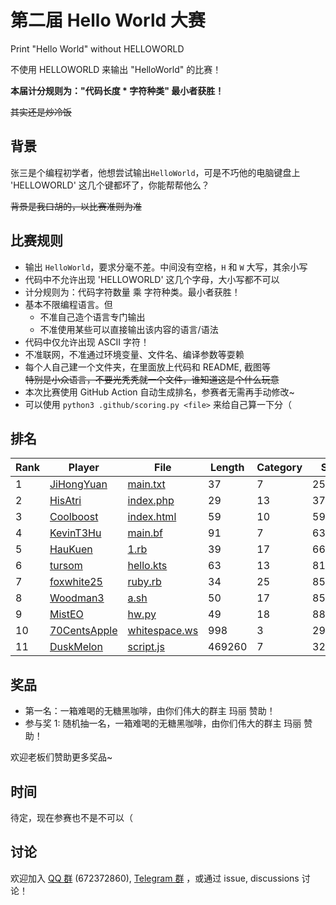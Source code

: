 # 第二届 Hello World 大赛

Print "Hello World" without HELLOWORLD

不使用 HELLOWORLD 来输出 "HelloWorld" 的比赛！

**本届计分规则为："代码长度 * 字符种类" 最小者获胜！**

~~其实还是炒冷饭~~

## 背景

张三是个编程初学者，他想尝试输出`HelloWorld`，可是不巧他的电脑键盘上 'HELLOWORLD' 这几个键都坏了，你能帮帮他么？  

~~背景是我口胡的，以比赛准则为准~~

## 比赛规则

- 输出 `HelloWorld`，要求分毫不差。中间没有空格，`H` 和 `W` 大写，其余小写
- 代码中不允许出现 'HELLOWORLD' 这几个字母，大小写都不可以
- 计分规则为：代码字符数量 乘 字符种类。最小者获胜！
- 基本不限编程语言。但
  - 不准自己造个语言专门输出
  - 不准使用某些可以直接输出该内容的语言/语法
- 代码中仅允许出现 ASCII 字符！
- 不准联网，不准通过环境变量、文件名、编译参数等耍赖
- 每个人自己建一个文件夹，在里面放上代码和 README, 截图等  
  ~~特别是小众语言，不要光秃秃就一个文件，谁知道这是个什么玩意~~
- 本次比赛使用 GitHub Action 自动生成排名，参赛者无需再手动修改~
- 可以使用 `python3 .github/scoring.py <file>` 来给自己算一下分（

## 排名

<!-- begin of RANKING -->
| Rank | Player | File | Length | Category | Score |
| ---- | ------ | ---- | ------ | -------- | ----- |
| 1 | [JiHongYuan](JiHongYuan) | [main.txt](JiHongYuan/main.txt) | 37 | 7 | 259 |
| 2 | [HisAtri](HisAtri) | [index.php](HisAtri/index.php) | 29 | 13 | 377 |
| 3 | [Coolboost](Coolboost) | [index.html](Coolboost/index.html) | 59 | 10 | 590 |
| 4 | [KevinT3Hu](KevinT3Hu) | [main.bf](KevinT3Hu/main.bf) | 91 | 7 | 637 |
| 5 | [HauKuen](HauKuen) | [1.rb](HauKuen/1.rb) | 39 | 17 | 663 |
| 6 | [tursom](tursom) | [hello.kts](tursom/hello.kts) | 63 | 13 | 819 |
| 7 | [foxwhite25](foxwhite25) | [ruby.rb](foxwhite25/ruby.rb) | 34 | 25 | 850 |
| 8 | [Woodman3](Woodman3) | [a.sh](Woodman3/a.sh) | 50 | 17 | 850 |
| 9 | [MistEO](MistEO) | [hw.py](MistEO/hw.py) | 49 | 18 | 882 |
| 10 | [70CentsApple](70CentsApple) | [whitespace.ws](70CentsApple/whitespace.ws) | 998 | 3 | 2994 |
| 11 | [DuskMelon](DuskMelon) | [script.js](DuskMelon/script.js) | 469260 | 7 | 3284820 |
<!-- end of RANKING -->

## 奖品

- 第一名：一箱难喝的无糖黑咖啡，由你们伟大的群主 玛丽 赞助！
- 参与奖 1: 随机抽一名，一箱难喝的无糖黑咖啡，由你们伟大的群主 玛丽 赞助！

欢迎老板们赞助更多奖品~

## 时间

待定，现在参赛也不是不可以（

## 讨论

欢迎加入 [QQ 群](https://jq.qq.com/?_wv=1027&k=8aBWumWU) (672372860), [Telegram 群](https://t.me/+NjDljiDRrpI4NTU1) ，或通过 issue, discussions 讨论！
